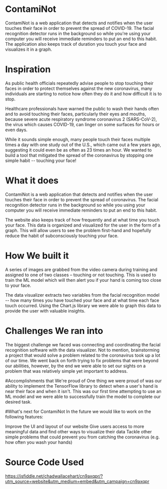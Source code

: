 # ContamiNot
ContamiNot is a web application that detects and notifies when the user touches their face in order to prevent the spread of COVID-19. The facial recognition detector runs in the background so while you're using your computer you will receive immediate reminders to put an end to this habit. The application also keeps track of duration you touch your face and visualizes it in a graph. 

# Inspiration
As public health officials repeatedly advise people to stop touching their faces in order to protect themselves against the new coronavirus, many individuals are starting to notice how often they do it and how difficult it is to stop.

Healthcare professionals have warned the public to wash their hands often and to avoid touching their faces, particularly their eyes and mouths, because severe acute respiratory syndrome coronavirus 2 (SARS-CoV-2), the virus which causes COVID-19, can linger on some surfaces for hours or even days.

While it sounds simple enough, many people touch their faces multiple times a day with one study out of the U.S., which came out a few years ago, suggesting it could even be as often as 23 times an hour. We wanted to build a tool that mitigated the spread of the coronavirus by stopping one simple habit -- touching your face!

# What it does
ContamiNot is a web application that detects and notifies when the user touches their face in order to prevent the spread of coronavirus. The facial recognition detector runs in the background so while you using your computer you will receive immediate reminders to put an end to this habit.

The website also keeps track of how frequently and at what time you touch your face. This data is organized and visualized for the user in the form of a graph. This will allow users to see the problem first-hand and hopefully reduce the habit of subconsciously touching your face.

# How We built it
A series of images are grabbed from the video camera during training and assigned to one of two classes – touching or not touching. This is used to train the ML model which will then alert you if your hand is coming too close to your face.

The data visualizer extracts two variables from the facial recognition model -- how many times you have touched your face and at what time each face touch occurred. Using the Chart.js library we were able to graph this data to provide the user with valuable insights.

# Challenges We ran into
The biggest challenge we faced was connecting and coordinating the facial recognition software with the data visualizer. Not to mention, brainstorming a project that would solve a problem related to the coronavirus took up a lot of our time. We went back on forth trying to fix problems that were beyond our abilities, however, by the end we were able to set our sights on a problem that was relatively simple yet important to address.

#Accomplishments that We're proud of
One thing we were proud of was our ability to implement the TensorFlow library to detect when a user's hand is near their face and when it isn't. This was our first time attempting to use an ML model and we were able to successfully train the model to complete our desired task.

#What's next for ContamiNot
In the future we would like to work on the following features:

Improve the UI and layout of our website
Give users access to more meaningful data and find other ways to visualize their data
Tackle other simple problems that could prevent you from catching the coronavirus (e.g. how often you wash your hands)

# Source Code Used
https://jsfiddle.net/chadwallacehart/cn9axqpr/?utm_source=website&utm_medium=embed&utm_campaign=cn9axqpr
